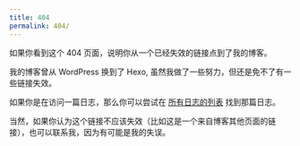 ```yaml
---
title: 404
permalink: 404/
---
```


如果你看到这个 404 页面，说明你从一个已经失效的链接点到了我的博客。

我的博客曾从 WordPress 换到了 Hexo, 虽然我做了一些努力，但还是免不了有一些链接失效。

如果你是在访问一篇日志，那么你可以尝试在 [所有日志的列表](/list) 找到那篇日志。

当然，如果你认为这个链接不应该失效（比如这是一个来自博客其他页面的链接），也可以联系我，因为有可能是我的失误。

